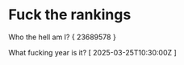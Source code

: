 # Fuck the rankings

Who the hell am I?
{ 23689578 }

What fucking year is it?
[ 2025-03-25T10:30:00Z ]
